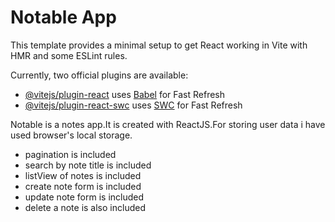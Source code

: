 # Notable App

This template provides a minimal setup to get React working in Vite with HMR and some ESLint rules.

Currently, two official plugins are available:

- [@vitejs/plugin-react](https://github.com/vitejs/vite-plugin-react/blob/main/packages/plugin-react/README.md) uses [Babel](https://babeljs.io/) for Fast Refresh
- [@vitejs/plugin-react-swc](https://github.com/vitejs/vite-plugin-react-swc) uses [SWC](https://swc.rs/) for Fast Refresh

Notable is a notes app.It is created with ReactJS.For storing user data i have used 
browser's local storage.
- pagination is included
- search by note title is included
- listView of notes is included
- create note form is included
- update note form is included
- delete a note is also included
